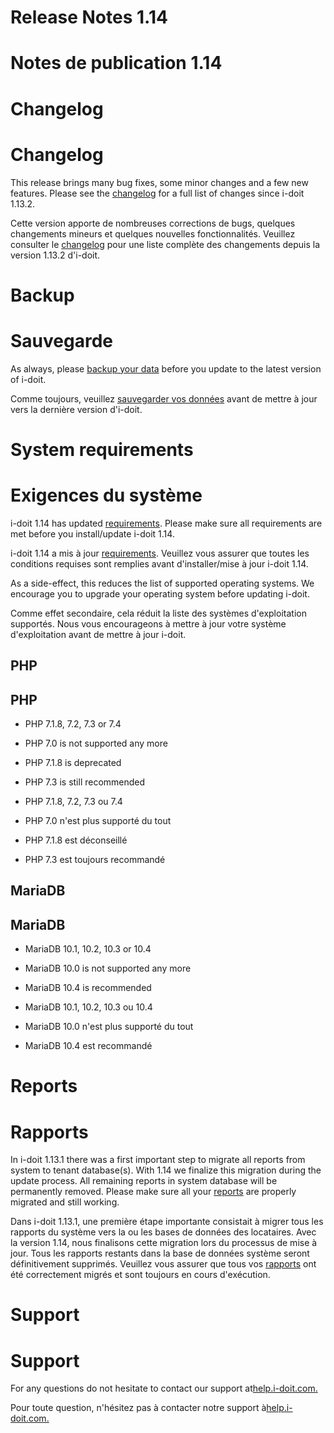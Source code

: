 <!-- TRANSLATED by md-translate -->
# Release Notes 1.14

# Notes de publication 1.14

# Changelog

# Changelog

This release brings many bug fixes, some minor changes and a few new features. Please see the [changelog](../changelogs/changelog-1.14.x/changelog-1.14.md) for a full list of changes since i-doit 1.13.2.

Cette version apporte de nombreuses corrections de bugs, quelques changements mineurs et quelques nouvelles fonctionnalités. Veuillez consulter le [changelog](../changelogs/changelog-1.14.x/changelog-1.14.md) pour une liste complète des changements depuis la version 1.13.2 d'i-doit.

# Backup

# Sauvegarde

As always, please [backup your data](../../wartung-und-betrieb/daten-sichern-und-wiederherstellen/index.md) before you update to the latest version of i-doit.

Comme toujours, veuillez [sauvegarder vos données](../../maintenance-et-exploitation/sauvegarde-et-restauration-de-données/index.md) avant de mettre à jour vers la dernière version d'i-doit.

# System requirements

# Exigences du système

i-doit 1.14 has updated [requirements](../../installation/systemvoraussetzungen.md). Please make sure all requirements are met before you install/update i-doit 1.14.

i-doit 1.14 a mis à jour [requirements](../../installation/systemrequirements.md). Veuillez vous assurer que toutes les conditions requises sont remplies avant d'installer/mise à jour i-doit 1.14.

As a side-effect, this reduces the list of supported operating systems. We encourage you to upgrade your operating system before updating i-doit.

Comme effet secondaire, cela réduit la liste des systèmes d'exploitation supportés. Nous vous encourageons à mettre à jour votre système d'exploitation avant de mettre à jour i-doit.

## PHP

## PHP

* PHP 7.1.8, 7.2, 7.3 or 7.4
* PHP 7.0 is not supported any more
* PHP 7.1.8 is deprecated
* PHP 7.3 is still recommended

* PHP 7.1.8, 7.2, 7.3 ou 7.4
* PHP 7.0 n'est plus supporté du tout
* PHP 7.1.8 est déconseillé
* PHP 7.3 est toujours recommandé

## MariaDB

## MariaDB

* MariaDB 10.1, 10.2, 10.3 or 10.4
* MariaDB 10.0 is not supported any more
* MariaDB 10.4 is recommended

* MariaDB 10.1, 10.2, 10.3 ou 10.4
* MariaDB 10.0 n'est plus supporté du tout
* MariaDB 10.4 est recommandé

# Reports

# Rapports

In i-doit 1.13.1 there was a first important step to migrate all reports from system to tenant database(s). With 1.14 we finalize this migration during the update process. All remaining reports in system database will be permanently removed. Please make sure all your [reports](../../auswertungen/report-manager.md) are properly migrated and still working.

Dans i-doit 1.13.1, une première étape importante consistait à migrer tous les rapports du système vers la ou les bases de données des locataires. Avec la version 1.14, nous finalisons cette migration lors du processus de mise à jour. Tous les rapports restants dans la base de données système seront définitivement supprimés. Veuillez vous assurer que tous vos [rapports](../../évaluations/report-manager.md) ont été correctement migrés et sont toujours en cours d'exécution.

# Support

# Support

For any questions do not hesitate to contact our support at[help.i-doit.com.](https://help.i-doit.com/)

Pour toute question, n'hésitez pas à contacter notre support à[help.i-doit.com.](https://help.i-doit.com/)